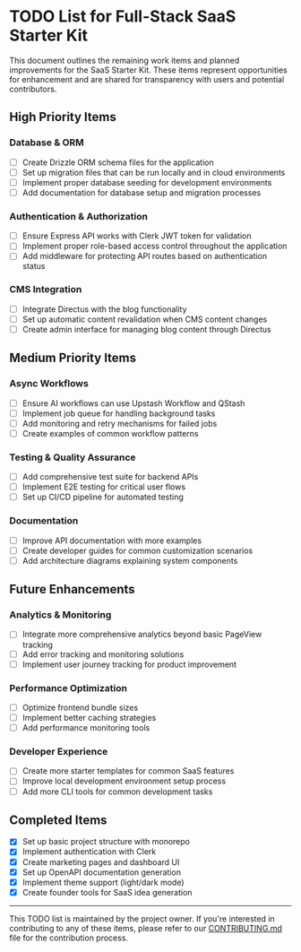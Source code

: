 # TODO List for Full-Stack SaaS Starter Kit

This document outlines the remaining work items and planned improvements for the SaaS Starter Kit. These items represent opportunities for enhancement and are shared for transparency with users and potential contributors.

## High Priority Items

### Database & ORM
- [ ] Create Drizzle ORM schema files for the application
- [ ] Set up migration files that can be run locally and in cloud environments
- [ ] Implement proper database seeding for development environments
- [ ] Add documentation for database setup and migration processes

### Authentication & Authorization
- [ ] Ensure Express API works with Clerk JWT token for validation
- [ ] Implement proper role-based access control throughout the application
- [ ] Add middleware for protecting API routes based on authentication status

### CMS Integration
- [ ] Integrate Directus with the blog functionality
- [ ] Set up automatic content revalidation when CMS content changes
- [ ] Create admin interface for managing blog content through Directus

## Medium Priority Items

### Async Workflows
- [ ] Ensure AI workflows can use Upstash Workflow and QStash
- [ ] Implement job queue for handling background tasks
- [ ] Add monitoring and retry mechanisms for failed jobs
- [ ] Create examples of common workflow patterns

### Testing & Quality Assurance
- [ ] Add comprehensive test suite for backend APIs
- [ ] Implement E2E testing for critical user flows
- [ ] Set up CI/CD pipeline for automated testing

### Documentation
- [ ] Improve API documentation with more examples
- [ ] Create developer guides for common customization scenarios
- [ ] Add architecture diagrams explaining system components

## Future Enhancements

### Analytics & Monitoring
- [ ] Integrate more comprehensive analytics beyond basic PageView tracking
- [ ] Add error tracking and monitoring solutions
- [ ] Implement user journey tracking for product improvement

### Performance Optimization
- [ ] Optimize frontend bundle sizes
- [ ] Implement better caching strategies
- [ ] Add performance monitoring tools

### Developer Experience
- [ ] Create more starter templates for common SaaS features
- [ ] Improve local development environment setup process
- [ ] Add more CLI tools for common development tasks

## Completed Items

- [x] Set up basic project structure with monorepo
- [x] Implement authentication with Clerk
- [x] Create marketing pages and dashboard UI
- [x] Set up OpenAPI documentation generation
- [x] Implement theme support (light/dark mode)
- [x] Create founder tools for SaaS idea generation

---

This TODO list is maintained by the project owner. If you're interested in contributing to any of these items, please refer to our [CONTRIBUTING.md](/CONTRIBUTING.md) file for the contribution process.
